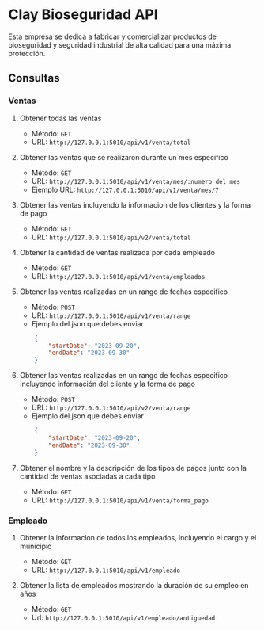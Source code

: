# Clay Bioseguridad API

Esta empresa se dedica a fabricar y comercializar productos de bioseguridad y seguridad industrial de alta calidad para una máxima protección.

## Consultas

### Ventas

1. Obtener todas las ventas
    - Método: `GET`
    - URL: `http://127.0.0.1:5010/api/v1/venta/total`

2. Obtener las ventas que se realizaron durante un mes especifico
    - Método: `GET`
    - URL: `http://127.0.0.1:5010/api/v1/venta/mes/:numero_del_mes`
    - Ejemplo URL: `http://127.0.0.1:5010/api/v1/venta/mes/7`

3. Obtener las ventas incluyendo la informacion de los clientes y la forma de pago
    - Método: `GET`
    - URL: `http://127.0.0.1:5010/api/v2/venta/total`

4. Obtener la cantidad de ventas realizada por cada empleado
    - Método: `GET`
    - URL: `http://127.0.0.1:5010/api/v1/venta/empleados`

5. Obtener las ventas realizadas en un rango de fechas especifico
    - Método: `POST`
    - URL: `http://127.0.0.1:5010/api/v1/venta/range`
    - Ejemplo del json que debes enviar

    ```JSON
        {
            "startDate": "2023-09-20",
            "endDate": "2023-09-30"
        }
    ```
6. Obtener las ventas realizadas en un rango de fechas especifico incluyendo información del cliente y la forma de pago
    - Método: `POST`
    - URL: `http://127.0.0.1:5010/api/v2/venta/range`
    - Ejemplo del json que debes enviar

    ```JSON
        {
            "startDate": "2023-09-20",
            "endDate": "2023-09-30"
        }
    ```

7. Obtener el nombre y la descripción de los tipos de pagos junto con la cantidad de ventas asociadas a cada tipo
    - Método: `GET`
    - URL: `http://127.0.0.1:5010/api/v1/venta/forma_pago`

### Empleado

1. Obtener la informacion de todos los empleados, incluyendo el cargo y el municipio
    - Método: `GET`
    - URL: `http://127.0.0.1:5010/api/v1/empleado`

2. Obtener la lista de empleados mostrando la duración de su empleo en años
    - Método: `GET`
    - Url: `http://127.0.0.1:5010/api/v1/empleado/antiguedad`

